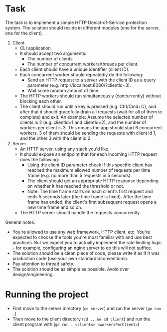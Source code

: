 # Task

The task is to implement a simple HTTP Denial-of-Service protection system.
The solution should reside in different modules (one for the server, one for the client).

1. Client
   * CLI application.
   * It should accept two arguments:
      - The number of clients
      - The number of concurrent workers/threads per client.
   * Each client should have a unique identifier (client ID).
   * Each concurrent worker should repeatedly do the following:
      - Send an HTTP request to a server with the client ID as a query parameter (e.g. http://localhost:8080/?clientId=3).
      - Wait some random amount of time.
   * The HTTP workers should run simultaneously (concurrently) without blocking each other.
   * The client should run until a key is pressed (e.g. Ctrl/Cmd+C), and after that it should gracefully drain all requests (wait for all of them to complete) and exit.
   An example:
      Assume the selected number of clients is 2 (e.g. clientId=1 and clientId=2), and the number of workers per client is 3. This means the app should start 6 concurrent workers, 3 of them should be sending the requests with client id 1, and the other 3 with the client id 2.
2. Server
   * An HTTP server, using any stack you'd like.
   * It should expose an endpoint that for each incoming HTTP request does the following:
      - Using the client ID parameter check if this specific client has reached the maximum allowed number of requests per time frame (e.g. no more than 5 requests in 5 seconds).
      - The client should get an appropriate HTTP response depending on whether it has reached the threshold or not.
      - Note: The time frame starts on each client's first request and ends 5 seconds later (the time frame is fixed). After the time frame has ended, the client's first subsequent request opens a new time frame and so on.
   * The HTTP server should handle the requests concurrently.

General notes:
* You're allowed to use any web framework, HTTP client, etc. You're expected to choose the tools you're most familiar with and use best practices. But we expect you to actually implement the rate limiting logic - for example, configuring an nginx server to do this will not suffice.
* The solution should be a clean piece of code, please write it as if it was production code (use your own standards/conventions).
* Pay attention to thread safety.
* The solution should be as simple as possible. Avoid over design/engineering.

# Running the project

- First move to the server directory (`cd server`) and run the server (`go run .`)
- Then move to the client directory (`cd .. && cd client`) and run the client program with (`go run . <clients> <workersPerClient>`)